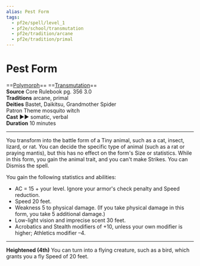 ```yaml
---
alias: Pest Form
tags:
  - pf2e/spell/level_1
  - pf2e/school/transmutation
  - pf2e/tradition/arcane
  - pf2e/tradition/primal
---
```


# Pest Form

==[Polymorph](Polymorph.md)== ==[Transmutation](Transmutation.md)==  
__Source__ Core Rulebook pg. 356 3.0  
**Traditions** arcane, primal  
**Deities** Bastet, Daikitsu, Grandmother Spider  
Patron Theme mosquito witch  
**Cast** ►► somatic, verbal  
**Duration** 10 minutes

---

You transform into the battle form of a Tiny animal, such as a cat, insect, lizard, or rat. You can decide the specific type of animal (such as a rat or praying mantis), but this has no effect on the form's Size or statistics. While in this form, you gain the animal trait, and you can't make Strikes. You can Dismiss the spell.

You gain the following statistics and abilities:

- AC = 15 + your level. Ignore your armor's check penalty and Speed reduction.
- Speed 20 feet.
- Weakness 5 to physical damage. (If you take physical damage in this form, you take 5 additional damage.)
- Low-light vision and imprecise scent 30 feet.
- Acrobatics and Stealth modifiers of +10, unless your own modifier is higher; Athletics modifier –4.


<hr>

**Heightened (4th)** You can turn into a flying creature, such as a bird, which grants you a fly Speed of 20 feet.
